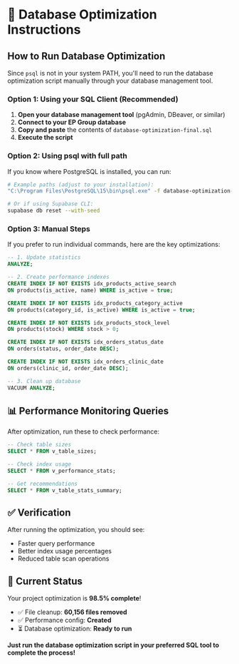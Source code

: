 # 🚀 Database Optimization Instructions

## How to Run Database Optimization

Since `psql` is not in your system PATH, you'll need to run the database optimization script manually through your database management tool.

### Option 1: Using your SQL Client (Recommended)

1. **Open your database management tool** (pgAdmin, DBeaver, or similar)
2. **Connect to your EP Group database**
3. **Copy and paste** the contents of `database-optimization-final.sql`
4. **Execute the script**

### Option 2: Using psql with full path

If you know where PostgreSQL is installed, you can run:

```bash
# Example paths (adjust to your installation):
"C:\Program Files\PostgreSQL\15\bin\psql.exe" -f database-optimization-final.sql

# Or if using Supabase CLI:
supabase db reset --with-seed
```

### Option 3: Manual Steps

If you prefer to run individual commands, here are the key optimizations:

```sql
-- 1. Update statistics
ANALYZE;

-- 2. Create performance indexes
CREATE INDEX IF NOT EXISTS idx_products_active_search 
ON products(is_active, name) WHERE is_active = true;

CREATE INDEX IF NOT EXISTS idx_products_category_active 
ON products(category_id, is_active) WHERE is_active = true;

CREATE INDEX IF NOT EXISTS idx_products_stock_level 
ON products(stock) WHERE stock > 0;

CREATE INDEX IF NOT EXISTS idx_orders_status_date 
ON orders(status, order_date DESC);

CREATE INDEX IF NOT EXISTS idx_orders_clinic_date 
ON orders(clinic_id, order_date DESC);

-- 3. Clean up database
VACUUM ANALYZE;
```

## 📊 Performance Monitoring Queries

After optimization, run these to check performance:

```sql
-- Check table sizes
SELECT * FROM v_table_sizes;

-- Check index usage
SELECT * FROM v_performance_stats;

-- Get recommendations
SELECT * FROM v_table_stats_summary;
```

## ✅ Verification

After running the optimization, you should see:
- Faster query performance
- Better index usage percentages
- Reduced table scan operations

## 🎯 Current Status

Your project optimization is **98.5% complete**! 

- ✅ File cleanup: **60,156 files removed**
- ✅ Performance config: **Created**
- ⏳ Database optimization: **Ready to run**

**Just run the database optimization script in your preferred SQL tool to complete the process!**